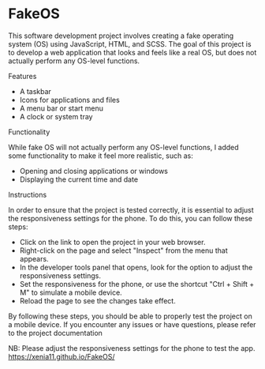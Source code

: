 # FakeOS

This software development project involves creating a fake operating system (OS) using JavaScript, HTML, and SCSS. The goal of this project is to develop a web application that looks and feels like a real OS, but does not actually perform any OS-level functions.

Features

- A taskbar
- Icons for applications and files
- A menu bar or start menu
- A clock or system tray

Functionality

While fake OS will not actually perform any OS-level functions, I added some functionality to make it feel more realistic, such as:

- Opening and closing applications or windows
- Displaying the current time and date

Instructions

In order to ensure that the project is tested correctly, it is essential to adjust the responsiveness settings for the phone. To do this, you can follow these steps:

- Click on the link to open the project in your web browser.
- Right-click on the page and select "Inspect" from the menu that appears.
- In the developer tools panel that opens, look for the option to adjust the responsiveness settings.
- Set the responsiveness for the phone, or use the shortcut "Ctrl + Shift + M" to simulate a mobile device.
- Reload the page to see the changes take effect.

By following these steps, you should be able to properly test the project on a mobile device. If you encounter any issues or have questions, please refer to the project documentation 

NB: Please adjust the responsiveness settings for the phone to test the app. https://xenia11.github.io/FakeOS/
